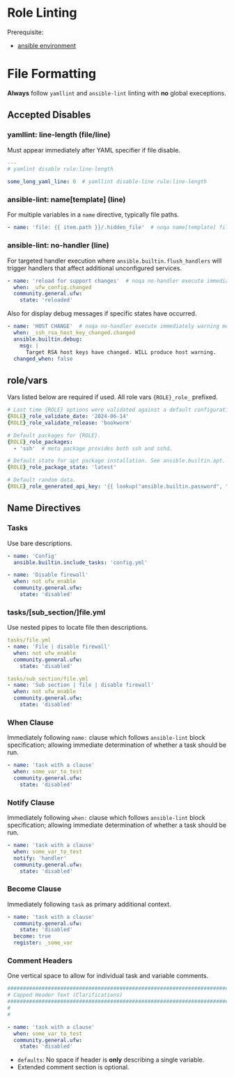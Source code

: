 # Role Linting
Prerequisite:
* [ansible environment](../environment/ansible.md)

# File Formatting
**Always** follow `yamllint` and `ansible-lint` linting with **no** global
execeptions.

## Accepted Disables

### yamllint: line-length (file/line)
Must appear immediately after YAML specifier if file disable.
``` yaml
---
# yamlint disable rule:line-length

some_long_yaml_line: 0  # yamllint disable-line rule:line-length
```

### ansible-lint: name[template] (line)
For multiple variables in a `name` directive, typically file paths.
``` yaml
- name: 'file: {{ item.path }}/.hidden_file'  # noqa name[template] file path
```

### ansible-lint: no-handler (line)
For targeted handler execution where `ansible.builtin.flush_handlers` will
trigger handlers that affect additional unconfigured services.
``` yaml
- name: 'reload for support changes'  # noqa no-handler execute immediately
  when: _ufw_config.changed
  community.general.ufw:
    state: 'reloaded'
```

Also for display debug messages if specific states have occurred.
``` yaml
- name: 'HOST CHANGE'  # noqa no-handler execute immediately warning message
  when: _ssh_rsa_host_key_changed.changed
  ansible.builtin.debug:
    msg: |
      Target RSA host keys have changed. WILL produce host warning.
  changed_when: false
```

## role/vars
Vars listed below are required if used. All role vars `{ROLE}_role_` prefixed.
``` yaml
# Last time {ROLE} options were validated against a default configuration.
{ROLE}_role_validate_date: '2024-06-14'
{ROLE}_role_validate_release: 'bookworm'

# Default packages for {ROLE}.
{ROLE}_role_packages:
  - 'ssh'  # meta package provides both ssh and sshd.

# Default state for apt package installation. See ansible.builtin.apt.
{ROLE}_role_package_state: 'latest'

# Default random data.
{ROLE}_role_generated_api_key: '{{ lookup("ansible.builtin.password", "/dev/null", chars=["ascii_letters", "digits"], length=32) }}'
```

## Name Directives

### Tasks
Use bare descriptions.
``` yaml
- name: 'Config'
  ansible.builtin.include_tasks: 'config.yml'

- name: 'Disable firewall'
  when: not ufw_enable
  community.general.ufw:
    state: 'disabled'
```

### tasks/[sub_section/]file.yml
Use nested pipes to locate file then descriptions.
``` yaml
tasks/file.yml
- name: 'File | disable firewall'
  when: not ufw_enable
  community.general.ufw:
    state: 'disabled'

tasks/sub_section/file.yml
- name: 'Sub section | file | disable firewall'
  when: not ufw_enable
  community.general.ufw:
    state: 'disabled'
```

### When Clause
Immediately following `name:` clause which follows `ansible-lint` block
specification; allowing immediate determination of whether a task should be
run.

``` yaml
- name: 'task with a clause'
  when: some_var_to_test
  community.general.ufw:
    state: 'disabled'
```

### Notify Clause
Immediately following `when:` clause which follows `ansible-lint` block
specification; allowing immediate determination of whether a task should be
run.

``` yaml
- name: 'task with a clause'
  when: some_var_to_test
  notify: 'handler'
  community.general.ufw:
    state: 'disabled'
```

### Become Clause
Immediately following `task` as primary additional context.

``` yaml
- name: 'task with a clause'
  community.general.ufw:
    state: 'disabled'
  become: true
  register: _some_var
```

### Comment Headers
One vertical space to allow for individual task and variable comments.

``` yaml
###############################################################################
# Capped Header Text (Clarifications)
###############################################################################
#
#

- name: 'task with a clause'
  when: some_var_to_test
  community.general.ufw:
    state: 'disabled'
```
* `defaults`: No space if header is **only** describing a single variable.
* Extended comment section is optional.
